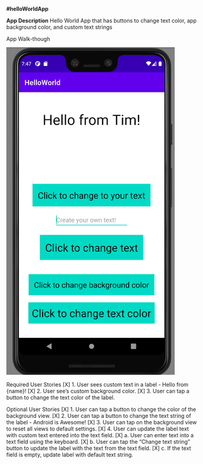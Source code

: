 **#helloWorldApp**

**App Description** 
Hello World App that has buttons to change text color, app background color, and custom text strings

App Walk-though 

![](helloWorld.gif)

Required User Stories 
[X] 1. User sees custom text in a label - Hello from {name}!
[X] 2. User see’s custom background color.
[X] 3. User can tap a button to change the text color of the label. 

Optional User Stories 
[X] 1. User can tap a button to change the color of the background view.
[X] 2. User can tap a button to change the text string of the label - Android is Awesome!
[X] 3. User can tap on the background view to reset all views to default settings.
    [X] 4. User can update the label text with custom text entered into the text field. 
    [X] a. User can enter text into a text field using the keyboard.
    [X] b. User can tap the “Change text string” button to update the label with the text from the text field.
    [X] c. If the text field is empty, update label with default text string.
